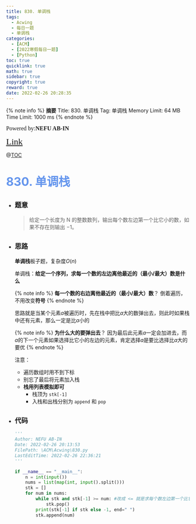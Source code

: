 ```yaml
---
title: 830. 单调栈
tags:
  - Acwing
  - 每日一题
  - 单调栈
categories:
  - [ACM]
  - [2022寒假每日一题]
  - [Python]
toc: true
quicklink: true
math: true
sidebar: true
copyright: true
reward: true
date: 2022-02-26 20:28:35
---
```



{% note info %}
**摘要**
Title: 830. 单调栈
Tag: 单调栈
Memory Limit: 64 MB
Time Limit: 1000 ms
{% endnote %}
<!-- more -->

<font size=3 face=楷体>Powered by:**NEFU AB-IN**</font>

<font color=#FFA500 size=5 face=楷体>[Link](https://www.acwing.com/problem/content/832/)</font>

@[TOC](文章目录)

# <font color=#6495ED size=6>830. 单调栈</font>

* ## <font size=4 face=粗体>题意</font>

  >给定一个长度为 N 的整数数列，输出每个数左边第一个比它小的数，如果不存在则输出 −1。

* ## <font size=4 face=粗体>思路</font>

  **单调栈**板子题，复杂度$O(n)$
  
  单调栈：**给定一个序列，求每一个数的左边离他最近的（最小/最大）数是什么**

  {% note info %}
  **每一个数的右边离他最近的（最小/最大）数**？
  倒着遍历，不用改变**符号**
  {% endnote %}
  
  思路就是当某个元素$a$被遍历时，先在栈中把比$a$大的数弹出去，则此时如果栈中还有元素，那么一定是比$a$小的

  {% note info %}
  **为什么大的要弹出去**？
  因为最后此元素$a$一定会加进去，而$a$的下一个元素如果选择比它小的左边的元素，肯定选择$a$是要比选择比$a$大的要优
  {% endnote %}
  

  注意：
    * 遍历数组时用不到下标
    * 别忘了最后将元素加入栈
    * **栈用列表模拟即可**
      * 栈顶为 `stk[-1]`
      * 入栈和出栈分别为 `append` 和 `pop`
* ## <font size=4 face=粗体>代码</font>

  ```python
  '''
  Author: NEFU AB-IN
  Date: 2022-02-26 20:13:53
  FilePath: \ACM\Acwing\830.py
  LastEditTime: 2022-02-26 22:36:21
  '''

  if __name__ == "__main__":
      n = int(input())
      nums = list(map(int, input().split()))
      stk = []
      for num in nums:
          while stk and stk[-1] >= num: #改成 <= 就是求每个数左边第一个比它 大 的数
              stk.pop()
          print(stk[-1] if stk else -1, end=" ")
          stk.append(num)
  ```